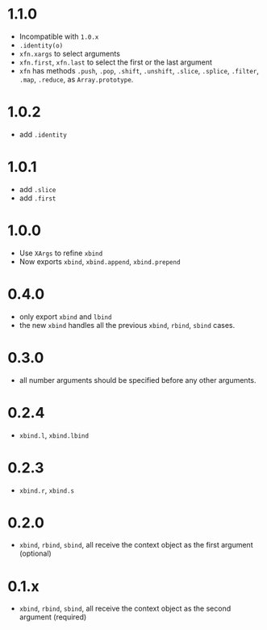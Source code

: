 # 1.1.0

* Incompatible with `1.0.x`
* `.identity(o)`
* `xfn.xargs` to select arguments
* `xfn.first`, `xfn.last` to select the first or the last argument
* `xfn` has methods `.push`, `.pop`, `.shift`, `.unshift`, `.slice`, `.splice`, `.filter`, `.map`, `.reduce`, as `Array.prototype`.

# 1.0.2

* add `.identity`

# 1.0.1

* add `.slice`
* add `.first`


# 1.0.0

* Use `XArgs` to refine `xbind`
* Now exports `xbind`, `xbind.append`, `xbind.prepend`

# 0.4.0

* only export `xbind` and `lbind`
* the new `xbind` handles all the previous `xbind`, `rbind`, `sbind` cases.

# 0.3.0

* all number arguments should be specified before any other arguments.

# 0.2.4

* `xbind.l`, `xbind.lbind`

# 0.2.3

* `xbind.r`, `xbind.s`

# 0.2.0

* `xbind`, `rbind`, `sbind`, all receive the context object as the first argument (optional)

# 0.1.x

* `xbind`, `rbind`, `sbind`, all receive the context object as the second argument (required)

